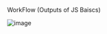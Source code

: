  WorkFlow (Outputs of JS Baiscs) 

![image](https://github.com/user-attachments/assets/f4a1691b-14cc-4a7b-a890-b0881dc88a6b)
